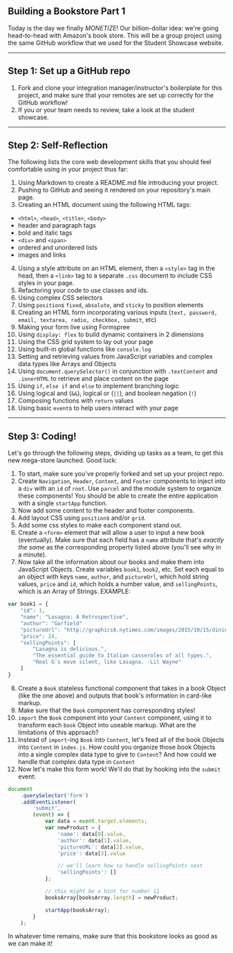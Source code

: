 ## Building a Bookstore Part 1

Today is the day we finally *MONETIZE*! Our billion-dollar idea: we're going head-to-head with Amazon's book store. This will be a group project using the same GitHub workflow that we used for the Student Showcase website.

---

## Step 1: Set up a GitHub repo

1. Fork and clone your integration manager/instructor's boilerplate for this project, and make sure that your remotes are set up correctly for the GitHub workflow!
2. If you or your team needs to review, take a look at the student showcase.

---

## Step 2: Self-Reflection

The following lists the core web development skills that you should feel comfortable using in your project thus far:

1. Using Markdown to create a README.md file introducing your project.
2. Pushing to GitHub and seeing it rendered on your repository's main page.
3. Creating an HTML document using the following HTML tags:
  + `<html>`, `<head>`, `<title>`, `<body>`
  + header and paragraph tags
  + bold and italic tags
  + `<div>` and `<span>`
  + ordered and unordered lists
  + images and links
4. Using a style attribute on an HTML element, then a `<style>` tag in the head, then a `<link>` tag to a separate `.css` document to include CSS styles in your page. 
5. Refactoring your code to use classes and ids.
6. Using complex CSS selectors
7. Using `position`s `fixed`, `absolute`, and `sticky` to position elements
8. Creating an HTML form incorporating various inputs (`text, password, email, textarea, radio, checkbox, submit`, etc)
9. Making your form live using Formspree
10. Using `display: flex` to build dynamic containers in 2 dimensions
11. Using the CSS grid system to lay out your page
12. Using built-in global functions like `console.log`
13. Setting and retrieving values from JavaScript variables and complex data types like Arrays and Objects
14. Using `document.querySelector()` in conjunction with `.textContent` and `.innerHTML` to retrieve and place content on the page
15. Using `if`, `else if` and `else` to implement branching logic
16. Using logical and (`&&`), logical or (`||`), and boolean negation (`!`)
17. Composing functions with `return` values
18. Using basic `event`s to help users interact with your page

---

## Step 3: Coding!

Let's go through the following steps, dividing up tasks as a team, to get this new mega-store launched. Good luck:

1. To start, make sure you've properly forked and set up your project repo.
2. Create `Navigation`, `Header`, `Content`, and `Footer` components to inject into a `div` with an `id` of `root`. Use `parcel` and the module system to organize these components! You should be able to create the entire application with a single `startApp` function.
3. Now add some content to the header and footer components.
4. Add layout CSS using `position`s and/or `grid`.
5. Add some css styles to make each component stand out. 
6. Create a `<form>` element that will allow a user to input a new book (eventually). Make sure that each field has a `name` attribute that's _exactly the same_ as the corresponding property listed above (you'll see why in a minute).
7. Now take all the information about our books and make them into JavaScript Objects. Create variables `book1`, `book2`, etc. Set each equal to an object with keys `name`, `author`, and `pictureUrl`, which hold string values, `price` and `id`, which holds a number value, and `sellingPoints`, which is an Array of Strings. EXAMPLE:

```javascript
var book1 = {
    "id": 1,
    "name": "Lasagna: A Retrospective",
    "author": "Garfield"
    "pictureUrl": "http://graphics8.nytimes.com/images/2015/10/15/dining/15RECIPE20DIN/15RECIPE20DIN-articleLarge.jpg",
    "price": 24,
    "sellingPoints": [
        "Lasagna is delicious.",
        "The essential guide to Italian casseroles of all types.",
        "Real G's move silent, like Lasagna. -Lil Wayne"
    ]
}
```

8. Create a `Book` stateless functional component that takes in a book Object (like the one above) and outputs that book's information in card-like markup.
9. Make sure that the `Book` component has corresponding styles!
10. `import` the `Book` component into your `Content` component, using it to transform each `book` Object into useable markup. What are the limitations of this approach?
11. Instead of `import`-ing `Book` into `Content`, let's feed all of the book Objects into `Content` in `index.js`. How could you organize those book Objects into a single complex data type to give to `Content`? And how could we handle that complex data type in `Content`
12. Now let's make this form work! We'll do that by hooking into the `submit` event:

```javascript
document
    .querySelector('form')
    .addEventListener(
        'submit',
        (event) => {
            var data = event.target.elements;
            var newProduct = {
                'name': data[0].value,
                'author': data[1].value,
                'pictureURL': data[2].value,
                'price': data[3].value

                // we'll learn how to handle sellingPoints next
                'sellingPoints': []
            };

            // this might be a hint for number 11
            booksArray[booksArray.length] = newProduct;

            startApp(booksArray);
        }
    );
```

In whatever time remains, make sure that this bookstore looks as good as we can make it!
